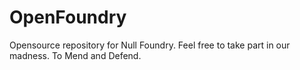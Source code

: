OpenFoundry
===========

Opensource repository for Null Foundry. Feel free to take part in our madness.
To Mend and Defend.